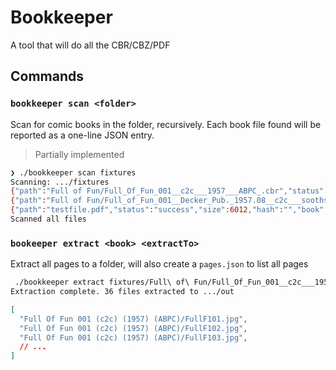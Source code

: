 # Bookkeeper

A tool that will do all the CBR/CBZ/PDF 

## Commands

### `bookkeeper scan <folder>`

Scan for comic books in the folder, recursively.
Each book file found will be reported as a one-line JSON entry.

> Partially implemented

```bash
❯ ./bookkeeper scan fixtures
Scanning: .../fixtures
{"path":"Full of Fun/Full_Of_Fun_001__c2c___1957___ABPC_.cbr","status":"success","size":15666637,"hash":"","book":{"title":"Full_Of_Fun_001__c2c___1957___ABPC_","pages":36}}
{"path":"Full of Fun/Full_of_Fun_001__Decker_Pub._1957.08__c2c___soothsayr_Yoc.cbz","status":"success","size":44292901,"hash":"","book":{"title":"Full_of_Fun_001__Decker_Pub._1957.08__c2c___soothsayr_Yoc","pages":37}}
{"path":"testfile.pdf","status":"success","size":6012,"hash":"","book":{"title":"Title of the Book","pages":1,"authors":["The Author"],"keywords":["book","fantasy"]}}
Scanned all files
```

### `bookeeper extract <book> <extractTo>`

Extract all pages to a folder, will also create a `pages.json` to list all pages

```bash
 ./bookkeeper extract fixtures/Full\ of\ Fun/Full_Of_Fun_001__c2c___1957___ABPC_.cbr out
Extraction complete. 36 files extracted to .../out
```

```json
[
  "Full Of Fun 001 (c2c) (1957) (ABPC)/FullF101.jpg",
  "Full Of Fun 001 (c2c) (1957) (ABPC)/FullF102.jpg",
  "Full Of Fun 001 (c2c) (1957) (ABPC)/FullF103.jpg",
  // ...
]
```
